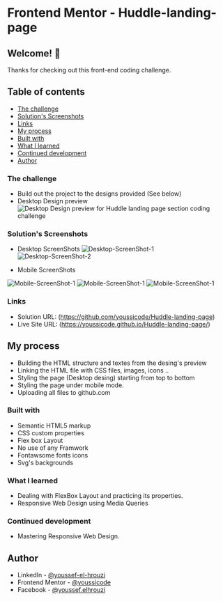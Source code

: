 # Frontend Mentor - Huddle-landing-page

## Welcome! 👋

Thanks for checking out this front-end coding challenge.

## Table of contents

- [The challenge](#the-challenge)
- [Solution's Screenshots](#screenshot)
- [Links](#links)
- [My process](#my-process)
- [Built with](#built-with)
- [What I learned](#what-i-learned)
- [Continued development](#continued-development)
- [Author](#author)

### The challenge

- Build out the project to the designs provided (See below)
- Desktop Design preview
  ![Desktop Design preview for Huddle landing page section coding challenge](./design/desktop-design.jpg)

### Solution's Screenshots

- Desktop ScreenShots
  ![Desktop-ScreenShot-1](./screenshots/Desktop-ScreenShot1.jpg)
  ![Desktop-ScreenShot-2](./screenshots/Desktop-ScreenShot2.jpg)

- Mobile ScreenShots

![Mobile-ScreenShot-1](./screenshots/Mobile-ScreenShot1.jpg)
![Mobile-ScreenShot-1](./screenshots/Mobile-ScreenShot2.jpg)
![Mobile-ScreenShot-1](./screenshots/Mobile-ScreenShot3.jpg)

### Links

- Solution URL: (https://github.com/youssicode/Huddle-landing-page)
- Live Site URL: (https://youssicode.github.io/Huddle-landing-page/)

## My process

- Building the HTML structure and textes from the desing's preview
- Linking the HTML file with CSS files, images, icons ..
- Styling the page (Desktop desing) starting from top to bottom
- Styling the page under mobile mode.
- Uploading all files to github.com

### Built with

- Semantic HTML5 markup
- CSS custom properties
- Flex box Layout
- No use of any Framwork
- Fontawsome fonts icons
- Svg's backgrounds

### What I learned

- Dealing with FlexBox Layout and practicing its properties.
- Responsive Web Design using Media Queries

### Continued development

- Mastering Responsive Web Design.

## Author

- LinkedIn - [@youssef-el-hrouzi](https://www.linkedin.com/in/youssef-el-hrouzi/)
- Frontend Mentor - [@youssicode](https://www.frontendmentor.io/profile/youssicode)
- Facebook - [@youssef.elhrouzi](https://www.facebook.com/youssef.elhrouzi)

